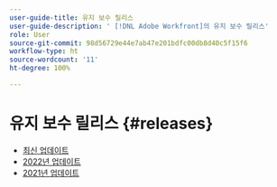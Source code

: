 ```yaml
---
user-guide-title: 유지 보수 릴리스
user-guide-description: ' [!DNL Adobe Workfront]의 유지 보수 릴리스'
role: User
source-git-commit: 98d56729e44e7ab47e201bdfc00db8d40c5f15f6
workflow-type: ht
source-wordcount: '11'
ht-degree: 100%

---
```



# 유지 보수 릴리스 {#releases}

+ [최신 업데이트](current-updates.md)
+ [2022년 업데이트](2022-updates.md)
+ [2021년 업데이트](2021-updates.md)

<!--

Articles must be added to this TOC file in order to render.

Use this list format to specify links to articles and section headings that expand and collapse in the left rail of the user guide.

An article link CANNOT be used as a section heading.

2022 Updates https://one.workfront.com/s/article/Workfront-Maintenance-Updates-1882317350
2021 Updates https://one.workfront.com/s/article/Workfront-Maintenance-Updates-Archive-2021


-->
